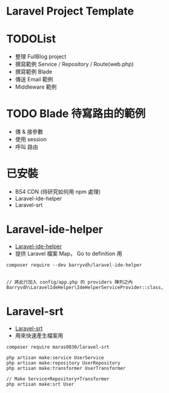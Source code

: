 # Laravel Project Template

# TODOList
- 整理 FullBlog project
- 撰寫範例 Service / Repository / Route(web.php)
- 撰寫範例 Blade
- 傳送 Email 範例
- Middleware 範例

# TODO Blade 待寫路由的範例 
- 傳 & 接參數
- 使用 session
- 呼叫 路由 



# 已安裝
- BS4 CDN (待研究如何用 npm 處理)
- Laravel-ide-helper
- Laravel-srt

# Laravel-ide-helper
- [Laravel-ide-helper](https://github.com/barryvdh/laravel-ide-helper)
- 提供 Laravel 檔案 Map， Go to definition 用
```
composer require --dev barryvdh/laravel-ide-helper


// 將此行加入 config/app.php 的 providers 陣列之內
Barryvdh\LaravelIdeHelper\IdeHelperServiceProvider::class,
```

# Laravel-srt
- [Laravel-srt](https://github.com/Maras0830/laravel-srt)
- 用來快速產生檔案用
```
composer require maras0830/laravel-srt

php artisan make:service UserService
php artisan make:repository UserRepository
php artisan make:transformer UserTransformer

// Make Service+Repository+Transformer
php artisan make:srt User
```
